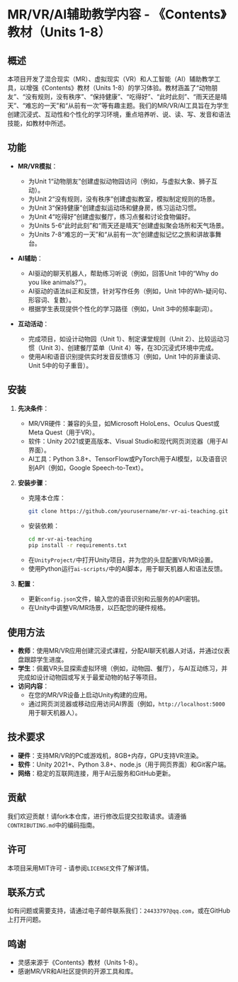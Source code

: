 # MR/VR/AI辅助教学内容 - 《Contents》教材（Units 1-8）

## 概述
本项目开发了混合现实（MR）、虚拟现实（VR）和人工智能（AI）辅助教学工具，以增强《Contents》教材（Units 1-8）的学习体验。教材涵盖了“动物朋友”、“没有规则，没有秩序”、“保持健康”、“吃得好”、“此时此刻”、“雨天还是晴天”、“难忘的一天”和“从前有一次”等有趣主题。我们的MR/VR/AI工具旨在为学生创建沉浸式、互动性和个性化的学习环境，重点培养听、说、读、写、发音和语法技能，如教材中所述。

## 功能
- **MR/VR模拟**：
  - 为Unit 1“动物朋友”创建虚拟动物园访问（例如，与虚拟大象、狮子互动）。
  - 为Unit 2“没有规则，没有秩序”创建虚拟教室，模拟制定规则的场景。
  - 为Unit 3“保持健康”创建虚拟运动场和健身房，练习运动习惯。
  - 为Unit 4“吃得好”创建虚拟餐厅，练习点餐和讨论食物偏好。
  - 为Units 5-6“此时此刻”和“雨天还是晴天”创建虚拟聚会场所和天气场景。
  - 为Units 7-8“难忘的一天”和“从前有一次”创建虚拟记忆之旅和讲故事舞台。

- **AI辅助**：
  - AI驱动的聊天机器人，帮助练习听说（例如，回答Unit 1中的“Why do you like animals?”）。
  - AI驱动的语法纠正和反馈，针对写作任务（例如，Unit 1中的Wh-疑问句、形容词、复数）。
  - 根据学生表现提供个性化的学习路径（例如，Unit 3中的频率副词）。

- **互动活动**：
  - 完成项目，如设计动物园（Unit 1）、制定课堂规则（Unit 2）、比较运动习惯（Unit 3）、创建餐厅菜单（Unit 4）等，在3D沉浸式环境中完成。
  - 使用AI和语音识别提供实时发音反馈练习（例如，Unit 1中的非重读词、Unit 5中的句子重音）。

## 安装
1. **先决条件**：
   - MR/VR硬件：兼容的头显，如Microsoft HoloLens、Oculus Quest或Meta Quest（用于VR）。
   - 软件：Unity 2021或更高版本、Visual Studio和现代网页浏览器（用于AI界面）。
   - AI工具：Python 3.8+、TensorFlow或PyTorch用于AI模型，以及语音识别API（例如，Google Speech-to-Text）。

2. **安装步骤**：
   - 克隆本仓库：
     ```bash
     git clone https://github.com/yourusername/mr-vr-ai-teaching.git
     ```
   - 安装依赖：
     ```bash
     cd mr-vr-ai-teaching
     pip install -r requirements.txt
     ```
   - 在`UnityProject/`中打开Unity项目，并为您的头显配置VR/MR设置。
   - 使用Python运行`ai-scripts/`中的AI脚本，用于聊天机器人和语法反馈。

3. **配置**：
   - 更新`config.json`文件，输入您的语音识别和云服务的API密钥。
   - 在Unity中调整VR/MR场景，以匹配您的硬件规格。

## 使用方法
- **教师**：使用MR/VR应用创建沉浸式课程，分配AI聊天机器人对话，并通过仪表盘跟踪学生进度。
- **学生**：佩戴VR头显探索虚拟环境（例如，动物园、餐厅），与AI互动练习，并完成如设计动物园或写关于最爱动物的帖子等项目。
- **访问内容**：
  - 在您的MR/VR设备上启动Unity构建的应用。
  - 通过网页浏览器或移动应用访问AI界面（例如，`http://localhost:5000`用于聊天机器人）。

## 技术要求
- **硬件**：支持MR/VR的PC或游戏机，8GB+内存，GPU支持VR渲染。
- **软件**：Unity 2021+、Python 3.8+、node.js（用于网页界面）和Git客户端。
- **网络**：稳定的互联网连接，用于AI云服务和GitHub更新。

## 贡献
我们欢迎贡献！请fork本仓库，进行修改后提交拉取请求。请遵循`CONTRIBUTING.md`中的编码指南。

## 许可
本项目采用MIT许可 - 请参阅`LICENSE`文件了解详情。

## 联系方式
如有问题或需要支持，请通过电子邮件联系我们：`24433797@qq.com`，或在GitHub上打开问题。

## 鸣谢
- 灵感来源于《Contents》教材（Units 1-8）。
- 感谢MR/VR和AI社区提供的开源工具和库。
